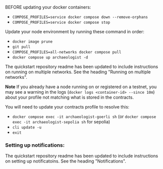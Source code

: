 BEFORE updating your docker containers:

- `COMPOSE_PROFILES=service docker compose down --remove-orphans`
- `COMPOSE_PROFILES=service docker compose stop`

Update your node environment by running these command in order:

- `docker image prune`
- `git pull`
- `COMPOSE_PROFILES=all-networks docker compose pull`
- `docker compose up archaeologist -d`

The quickstart repository readme has been updated to include instructions on running on multiple networks.
See the heading "Running on multiple networks".

**Note**
If you already have a node running on or registered on a testnet, you may see a warning in the logs (`docker logs <container-id> --since 10m`) about your profile not matching what is stored in the contracts.

You will need to update your contracts profile to resolve this:

- `docker compose exec -it archaeologist-goerli sh` (or `docker compose exec -it archaeologist-sepolia sh` for sepolia)
- `cli update -u`
- `exit`

### Setting up notifications:

The quickstart repository readme has been updated to include instructions on setting up notificatoins.
See the heading "Notifications".
